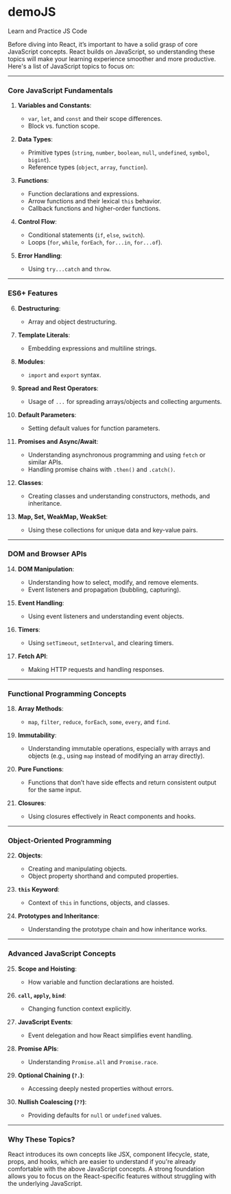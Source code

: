 # demoJS
Learn and Practice JS Code

Before diving into React, it’s important to have a solid grasp of core JavaScript concepts. React builds on JavaScript, so understanding these topics will make your learning experience smoother and more productive. Here's a list of JavaScript topics to focus on:

---

### **Core JavaScript Fundamentals**
1. **Variables and Constants**:
   - `var`, `let`, and `const` and their scope differences.
   - Block vs. function scope.

2. **Data Types**:
   - Primitive types (`string`, `number`, `boolean`, `null`, `undefined`, `symbol`, `bigint`).
   - Reference types (`object`, `array`, `function`).

3. **Functions**:
   - Function declarations and expressions.
   - Arrow functions and their lexical `this` behavior.
   - Callback functions and higher-order functions.

4. **Control Flow**:
   - Conditional statements (`if`, `else`, `switch`).
   - Loops (`for`, `while`, `forEach`, `for...in`, `for...of`).

5. **Error Handling**:
   - Using `try...catch` and `throw`.

---

### **ES6+ Features**
6. **Destructuring**:
   - Array and object destructuring.

7. **Template Literals**:
   - Embedding expressions and multiline strings.

8. **Modules**:
   - `import` and `export` syntax.

9. **Spread and Rest Operators**:
   - Usage of `...` for spreading arrays/objects and collecting arguments.

10. **Default Parameters**:
    - Setting default values for function parameters.

11. **Promises and Async/Await**:
    - Understanding asynchronous programming and using `fetch` or similar APIs.
    - Handling promise chains with `.then()` and `.catch()`.

12. **Classes**:
    - Creating classes and understanding constructors, methods, and inheritance.

13. **Map, Set, WeakMap, WeakSet**:
    - Using these collections for unique data and key-value pairs.

---

### **DOM and Browser APIs**
14. **DOM Manipulation**:
    - Understanding how to select, modify, and remove elements.
    - Event listeners and propagation (bubbling, capturing).

15. **Event Handling**:
    - Using event listeners and understanding event objects.

16. **Timers**:
    - Using `setTimeout`, `setInterval`, and clearing timers.

17. **Fetch API**:
    - Making HTTP requests and handling responses.

---

### **Functional Programming Concepts**
18. **Array Methods**:
    - `map`, `filter`, `reduce`, `forEach`, `some`, `every`, and `find`.

19. **Immutability**:
    - Understanding immutable operations, especially with arrays and objects (e.g., using `map` instead of modifying an array directly).

20. **Pure Functions**:
    - Functions that don’t have side effects and return consistent output for the same input.

21. **Closures**:
    - Using closures effectively in React components and hooks.

---

### **Object-Oriented Programming**
22. **Objects**:
    - Creating and manipulating objects.
    - Object property shorthand and computed properties.

23. **`this` Keyword**:
    - Context of `this` in functions, objects, and classes.

24. **Prototypes and Inheritance**:
    - Understanding the prototype chain and how inheritance works.

---

### **Advanced JavaScript Concepts**
25. **Scope and Hoisting**:
    - How variable and function declarations are hoisted.

26. **`call`, `apply`, `bind`**:
    - Changing function context explicitly.

27. **JavaScript Events**:
    - Event delegation and how React simplifies event handling.

28. **Promise APIs**:
    - Understanding `Promise.all` and `Promise.race`.

29. **Optional Chaining (`?.`)**:
    - Accessing deeply nested properties without errors.

30. **Nullish Coalescing (`??`)**:
    - Providing defaults for `null` or `undefined` values.

---

### **Why These Topics?**
React introduces its own concepts like JSX, component lifecycle, state, props, and hooks, which are easier to understand if you're already comfortable with the above JavaScript concepts. A strong foundation allows you to focus on the React-specific features without struggling with the underlying JavaScript.
